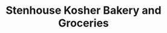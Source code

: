---
title: "Stenhouse Kosher Bakery and Groceries"
url: /gateshead/stenhouse-kosher-bakery-and-groceries/
shop: Lebensmittel
---